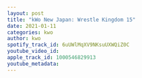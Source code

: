 ```yaml
---
layout: post
title: "kWo New Japan: Wrestle Kingdom 15"
date: 2021-01-11
categories: kwo
author: kwo
spotify_track_id: 6uUWlMqXV9NKsuUXWQiZ0C
youtube_video_id: 
apple_track_id: 1000546829913
youtube_metadata: 
---
```

